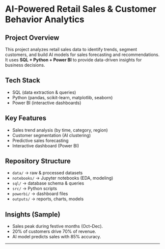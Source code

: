 #  AI-Powered Retail Sales & Customer Behavior Analytics 
##  Project Overview
This project analyzes retail sales data to identify trends, segment customers, and build AI models for sales forecasting and recommendations.  
It uses **SQL + Python + Power BI** to provide data-driven insights for business decisions.

##  Tech Stack
- SQL (data extraction & queries)
- Python (pandas, scikit-learn, matplotlib, seaborn)
- Power BI (interactive dashboards)

## Key Features
- Sales trend analysis (by time, category, region)
- Customer segmentation (AI clustering)
- Predictive sales forecasting
- Interactive dashboard (Power BI)

##  Repository Structure
- `data/` → raw & processed datasets
- `notebooks/` → Jupyter notebooks (EDA, modeling)
- `sql/` → database schema & queries
- `src/` → Python scripts
- `powerbi/` → dashboard files
- `outputs/` → reports, charts, models

##  Insights (Sample)
- Sales peak during festive months (Oct–Dec).
- 20% of customers drive 70% of revenue.
- AI model predicts sales with 85% accuracy.

---
